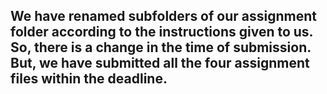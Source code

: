 ## We have renamed subfolders of our assignment folder according to the instructions given to us. So, there is a change in the time of submission. But, we have submitted all the four assignment files within the deadline. 

